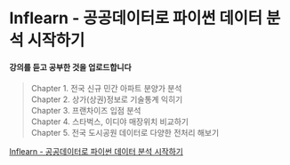 # Inflearn - 공공데이터로 파이썬 데이터 분석 시작하기 #

#### 강의를 듣고 공부한 것을 업로드합니다 ####


> Chapter 1. 전국 신규 민간 아파트 분양가 분석     
> Chapter 2. 상가(상권)정보로 기술통계 익히기      
> Chapter 3. 프랜차이즈 입점 분석      
> Chapter 4. 스타벅스, 이디야 매장위치 비교하기     
> Chapter 5. 전국 도시공원 데이터로 다양한 전처리 해보기

[Inflearn - 공공데이터로 파이썬 데이터 분석 시작하기](https://www.inflearn.com/course/%EA%B3%B5%EA%B3%B5%EB%8D%B0%EC%9D%B4%ED%84%B0%EB%A1%9C-%ED%8C%8C%EC%9D%B4%EC%8D%AC-%EB%8D%B0%EC%9D%B4%ED%84%B0-%EB%B6%84%EC%84%9D-%EC%8B%9C%EC%9E%91%ED%95%98%EA%B8%B0/dashboard)
